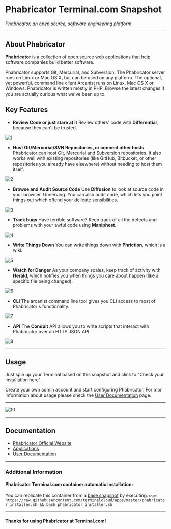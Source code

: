 # **Phabricator** Terminal.com Snapshot

*Phabricator, an open source, software engineering platform.*

---

## About Phabricator

**Phabricator** is a collection of open source web applications that help software companies build better software.

Phabricator supports Git, Mercurial, and Subversion. The Phabricator server runs on Linux or Mac OS X, but can be used on any platform. The optional, yet powerful, command line client Arcanist runs on Linux, Mac OS X or Windows. Phabricator is written mostly in PHP. Browse the latest changes if you are actually curious what we've been up to.


## Key Features

- **Review Code or just stare at it**
Review others' code with **Differential**, because they can't be trusted.

![1](http://phabricator.org/images/phabricator//differential.png)

- **Host Git/Mercurial/SVN Repositories, or connect other hosts**
Phabricator can host Git, Mercurial and Subversion repositories. It also works well with existing repositories (like GitHub, Bitbucket, or other repositories you already have elsewhere) without needing to host them itself.

![2](http://phabricator.org/images/repos.png)

- **Browse and Audit Source Code**
Use **Diffusion** to look at source code in your browser. Unnerving. You can also audit code, which lets you point things out which offend your delicate sensibilities.

![3](http://phabricator.org/images/phabricator//diffusion.png)

- **Track bugs**
Have terrible software? Keep track of all the defects and problems with your awful code using **Maniphest**.

![4](http://phabricator.org/images/phabricator//maniphest_mobile.png)

- **Write Things Down**
You can write things down with **Phriction**, which is a wiki.

![5](http://phabricator.org/images/phabricator//phriction.png)

- **Watch for Danger**
As your company scales, keep track of activity with **Herald**, which notifies you when things you care about happen (like a specific file being changed).

![6](http://phabricator.org/images/phabricator//herald.png)

- **CLI**
The arcanist command line tool gives you CLI access to most of Phabricator's functionality.

![7](http://phabricator.org/images/phabricator//arcanist.png)

- **API**
The **Conduit** API allows you to write scripts that interact with Phabricator over an HTTP JSON API.

![8](http://phabricator.org/images/phabricator/conduit.png)

---

## Usage

Just spin up your Terminal based on this snapshot and click to "Check your installation here".

Create your own admin account and start configuring Phabricator.
For mor information about usage please check the [User Documentation](http://www.phabricator.com/docs/phabricator/) page.

---

![10](http://phabricator.org/images/phabricator//hero.png)

---

## Documentation
- [Phabricator Official Website](http://phabricator.org/)
- [Applications](http://phabricator.org/applications/)
- [User Documentation](http://www.phabricator.com/docs/phabricator/)

---

### Additional Information

#### Phabricator Terminal.com container automatic installation:
You can replicate this container from a [base snapshot](https://www.terminal.com/tiny/FzpHiTXG1K) by executing:
`wget https://raw.githubusercontent.com/terminalcloud/apps/master/phabricator_installer.sh && bash phabricator_installer.sh`


---

#### Thanks for using Phabricator at Terminal.com!
